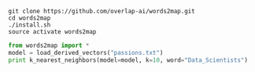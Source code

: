 ```
git clone https://github.com/overlap-ai/words2map.git
cd words2map
./install.sh
source activate words2map
```

```python
from words2map import *
model = load_derived_vectors("passions.txt")
print k_nearest_neighbors(model=model, k=10, word="Data_Scientists")
```

<p style="text-align: center;"><span style="font-family:georgia,serif"><img alt="" src="https://raw.githubusercontent.com/overlap-ai/words2map/master/visualizations/architecture.png" /></span></p>

<p style="text-align: center;"><span style="font-family:georgia,serif"><img alt="" src="https://raw.githubusercontent.com/overlap-ai/words2map/master/visualizations/tech.png" /></span></p>
